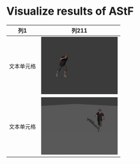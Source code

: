 # Visualize results of AStF


| 列1 | 列211                                                     |
|-----|----------------------------------------------------------|
| 文本单元格 | <img src="1.gif" alt="自定义动图标题" width="200" height="150"> |
| 文本单元格 | <img src="2.gif" alt="自定义动图标题" width="200" height="150"> |



